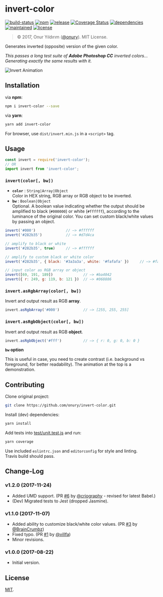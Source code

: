 # invert-color
 
[![build-status](https://img.shields.io/travis/onury/invert-color.svg?branch=master)](https://travis-ci.org/onury/invert-color)
[![npm](http://img.shields.io/npm/v/invert-color.svg)](https://www.npmjs.com/package/invert-color)
[![release](https://img.shields.io/github/release/onury/invert-color.svg)](https://github.com/onury/invert-color)
[![Coverage Status](https://coveralls.io/repos/github/onury/invert-color/badge.svg?branch=master)](https://coveralls.io/github/onury/invert-color?branch=master)
[![dependencies](https://david-dm.org/onury/invert-color.svg)](https://david-dm.org/onury/invert-color)
[![maintained](https://img.shields.io/maintenance/yes/2017.svg)](https://github.com/onury/invert-color/graphs/commit-activity)
[![license](http://img.shields.io/npm/l/invert-color.svg)](https://github.com/onury/invert-color/blob/master/LICENSE) 

> © 2017, Onur Yıldırım ([@onury](https://github.com/onury)). MIT License.

Generates inverted (opposite) version of the given color. 

_This passes a long test suite of **Adobe Photoshop CC** inverted colors...   
Generating exactly the same results with it._

![Invert Animation](https://github.com/onury/invert-color/blob/master/test/anim/invert-animation.gif?raw=true)

## Installation

via **npm**:
```sh
npm i invert-color --save
```
via **yarn**:
```sh
yarn add invert-color
```

For browser, use `dist/invert.min.js` in a `<script>` tag.

## Usage

```js
const invert = require('invert-color');
// OR
import invert from 'invert-color';
```


### `invert(color[, bw])`

- **`color`** : `String|Array|Object`  
Color in HEX string, RGB array or RGB object to be inverted.  
- **`bw`** : `Boolean|Object`  
Optional. A boolean value indicating whether the output should be amplified to black (`#000000`) or white (`#ffffff`), according to the luminance of the original color. You can set custom black/white values by passing an object.  


```js
invert('#000')              // —> #ffffff
invert('#282b35')           // —> #d7d4ca

// amplify to black or white
invert('#282b35', true)     // —> #ffffff

// amplify to custom black or white color
invert('#282b35', { black: '#3a3a3a', white: '#fafafa' })     // —> #fafafa

// input color as RGB array or object
invert([69, 191, 189])              // —> #ba4042
invert({ r: 249, g: 119, b: 121 })  // —> #068886
```

### `invert.asRgbArray(color[, bw])`
Invert and output result as RGB **array**.

```js
invert.asRgbArray('#000')           // —> [255, 255, 255]
```

### `invert.asRgbObject(color[, bw])`
Invert and output result as RGB **object**.

```js
invert.asRgbObject('#fff')          // —> { r: 0, g: 0, b: 0 }
```

**`bw` option**

 This is useful in case, you need to create contrast (i.e. background vs foreground, for better readability). The animation at the top is a demonstration.

## Contributing

Clone original project:

```sh
git clone https://github.com/onury/invert-color.git
```

Install (dev) dependencies:

```sh
yarn install
```

Add tests into [test/unit.test.js](test/unit.test.js) and run:  

```sh
yarn coverage
```

Use included `eslintrc.json` and `editorconfig` for style and linting.  
Travis build should pass.

## Change-Log

### v1.2.0 (2017-11-24)

- Added UMD support. (PR [#6](https://github.com/onury/invert-color/pull/6) by [@criography](https://github.com/criography) - revised for latest Babel.)
- (Dev) Migrated tests to Jest (dropped Jasmine).

### v1.1.0 (2017-11-07)

- Added ability to customize black/white color values. (PR [#3](https://github.com/onury/invert-color/pull/3) by [@BrainCrumbz](https://github.com/BrainCrumbz))
- Fixed typo. (PR [#1](https://github.com/onury/invert-color/pull/1) by [@villfa](https://github.com/villfa))
- Minor revisions.

### v1.0.0 (2017-08-22)

- Initial version.

## License

[MIT][license].


[license]:https://github.com/onury/invert-color/blob/master/LICENSE
